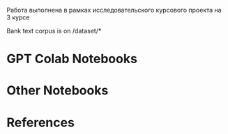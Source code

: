 Работа выполнена в рамках исследовательского курсового проекта на 3 курсе

Bank text corpus is on /dataset/*
# GPT Colab Notebooks

# Other Notebooks

# References

